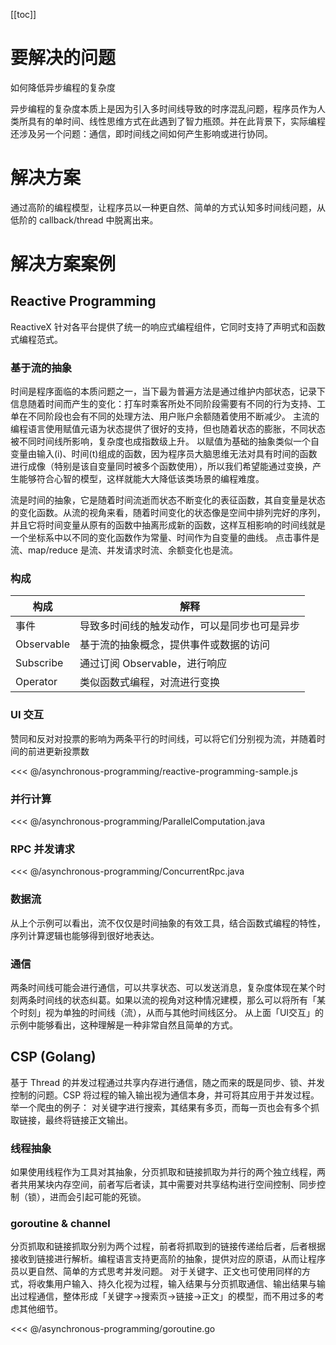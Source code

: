 [[toc]]

# 要解决的问题

如何降低异步编程的复杂度

异步编程的复杂度本质上是因为引入多时间线导致的时序混乱问题，程序员作为人类所具有的单时间、线性思维方式在此遇到了智力瓶颈。并在此背景下，实际编程还涉及另一个问题：通信，即时间线之间如何产生影响或进行协同。

# 解决方案

通过高阶的编程模型，让程序员以一种更自然、简单的方式认知多时间线问题，从低阶的 callback/thread 中脱离出来。

# 解决方案案例

## Reactive Programming

ReactiveX 针对各平台提供了统一的响应式编程组件，它同时支持了声明式和函数式编程范式。

### 基于流的抽象

时间是程序面临的本质问题之一，当下最为普遍方法是通过维护内部状态，记录下信息随着时间而产生的变化：打车时乘客所处不同阶段需要有不同的行为支持、工单在不同阶段也会有不同的处理方法、用户账户余额随着使用不断减少。
主流的编程语言使用赋值元语为状态提供了很好的支持，但也随着状态的膨胀，不同状态被不同时间线所影响，复杂度也成指数级上升。
以赋值为基础的抽象类似一个自变量由输入(i)、时间(t)组成的函数，因为程序员大脑思维无法对具有时间的函数进行成像（特别是该自变量同时被多个函数使用），所以我们希望能通过变换，产生能够符合心智的模型，这样就能大大降低该类场景的编程难度。

流是时间的抽象，它是随着时间流逝而状态不断变化的表征函数，其自变量是状态的变化函数。从流的视角来看，随着时间变化的状态像是空间中排列完好的序列，并且它将时间变量从原有的函数中抽离形成新的函数，这样互相影响的时间线就是一个坐标系中以不同的变化函数作为常量、时间作为自变量的曲线。
点击事件是流、map/reduce 是流、并发请求时流、余额变化也是流。

### 构成

| 构成 | 解释 |
| --- | --- |
| 事件 | 导致多时间线的触发动作，可以是同步也可是异步 |
| Observable | 基于流的抽象概念，提供事件或数据的访问|
| Subscribe | 通过订阅 Observable，进行响应 |
| Operator | 类似函数式编程，对流进行变换 |

### UI 交互

赞同和反对对投票的影响为两条平行的时间线，可以将它们分别视为流，并随着时间的前进更新投票数

<<< @/asynchronous-programming/reactive-programming-sample.js

### 并行计算

<<< @/asynchronous-programming/ParallelComputation.java

### RPC 并发请求

<<< @/asynchronous-programming/ConcurrentRpc.java

### 数据流

从上个示例可以看出，流不仅仅是时间抽象的有效工具，结合函数式编程的特性，序列计算逻辑也能够得到很好地表达。

### 通信

两条时间线可能会进行通信，可以共享状态、可以发送消息，复杂度体现在某个时刻两条时间线的状态纠葛。如果以流的视角对这种情况建模，那么可以将所有「某个时刻」视为单独的时间线（流），从而与其他时间线区分。
从上面「UI交互」的示例中能够看出，这种理解是一种非常自然且简单的方式。

## CSP (Golang)

基于 Thread 的并发过程通过共享内存进行通信，随之而来的既是同步、锁、并发控制的问题。CSP 将过程的输入输出视为通信本身，并可将其应用于并发过程。
举一个爬虫的例子： 对关键字进行搜索，其结果有多页，而每一页也会有多个抓取链接，最终将链接正文输出。

### 线程抽象

如果使用线程作为工具对其抽象，分页抓取和链接抓取为并行的两个独立线程，两者共用某块内存空间，前者写后者读，其中需要对共享结构进行空间控制、同步控制（锁），进而会引起可能的死锁。

### goroutine & channel

分页抓取和链接抓取分别为两个过程，前者将抓取到的链接传递给后者，后者根据接收到链接进行解析。编程语言支持更高阶的抽象，提供对应的原语，从而让程序员以更自然、简单的方式思考并发问题。
对于关键字、正文也可使用同样的方式，将收集用户输入、持久化视为过程，输入结果与分页抓取通信、输出结果与输出过程通信，整体形成「关键字->搜索页->链接->正文」的模型，而不用过多的考虑其他细节。

<<< @/asynchronous-programming/goroutine.go



